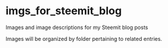 # imgs_for_steemit_blog
Images and image descriptions for my Steemit blog posts

Images will be organized by folder pertaining to related entries.
